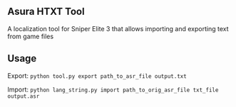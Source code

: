 ## Asura HTXT Tool
A localization tool for Sniper Elite 3 that allows importing and exporting text from game files

## Usage

Export: ```python tool.py export path_to_asr_file output.txt```

Import: ```python lang_string.py import path_to_orig_asr_file txt_file output.asr```